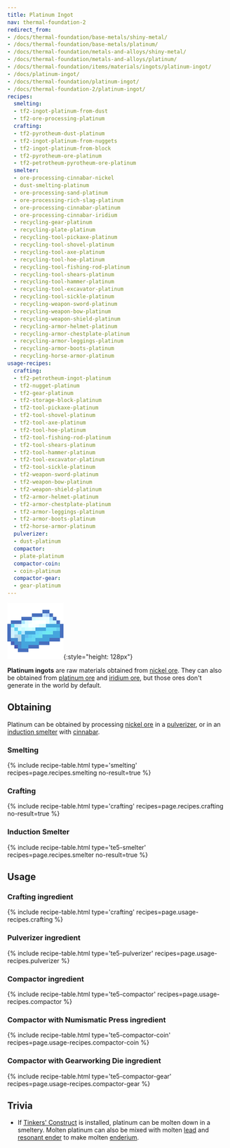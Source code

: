 ```yaml
---
title: Platinum Ingot
nav: thermal-foundation-2
redirect_from:
- /docs/thermal-foundation/base-metals/shiny-metal/
- /docs/thermal-foundation/base-metals/platinum/
- /docs/thermal-foundation/metals-and-alloys/shiny-metal/
- /docs/thermal-foundation/metals-and-alloys/platinum/
- /docs/thermal-foundation/items/materials/ingots/platinum-ingot/
- /docs/platinum-ingot/
- /docs/thermal-foundation/platinum-ingot/
- /docs/thermal-foundation-2/platinum-ingot/
recipes:
  smelting:
  - tf2-ingot-platinum-from-dust
  - tf2-ore-processing-platinum
  crafting:
  - tf2-pyrotheum-dust-platinum
  - tf2-ingot-platinum-from-nuggets
  - tf2-ingot-platinum-from-block
  - tf2-pyrotheum-ore-platinum
  - tf2-petrotheum-pyrotheum-ore-platinum
  smelter:
  - ore-processing-cinnabar-nickel
  - dust-smelting-platinum
  - ore-processing-sand-platinum
  - ore-processing-rich-slag-platinum
  - ore-processing-cinnabar-platinum
  - ore-processing-cinnabar-iridium
  - recycling-gear-platinum
  - recycling-plate-platinum
  - recycling-tool-pickaxe-platinum
  - recycling-tool-shovel-platinum
  - recycling-tool-axe-platinum
  - recycling-tool-hoe-platinum
  - recycling-tool-fishing-rod-platinum
  - recycling-tool-shears-platinum
  - recycling-tool-hammer-platinum
  - recycling-tool-excavator-platinum
  - recycling-tool-sickle-platinum
  - recycling-weapon-sword-platinum
  - recycling-weapon-bow-platinum
  - recycling-weapon-shield-platinum
  - recycling-armor-helmet-platinum
  - recycling-armor-chestplate-platinum
  - recycling-armor-leggings-platinum
  - recycling-armor-boots-platinum
  - recycling-horse-armor-platinum
usage-recipes:
  crafting:
  - tf2-petrotheum-ingot-platinum
  - tf2-nugget-platinum
  - tf2-gear-platinum
  - tf2-storage-block-platinum
  - tf2-tool-pickaxe-platinum
  - tf2-tool-shovel-platinum
  - tf2-tool-axe-platinum
  - tf2-tool-hoe-platinum
  - tf2-tool-fishing-rod-platinum
  - tf2-tool-shears-platinum
  - tf2-tool-hammer-platinum
  - tf2-tool-excavator-platinum
  - tf2-tool-sickle-platinum
  - tf2-weapon-sword-platinum
  - tf2-weapon-bow-platinum
  - tf2-weapon-shield-platinum
  - tf2-armor-helmet-platinum
  - tf2-armor-chestplate-platinum
  - tf2-armor-leggings-platinum
  - tf2-armor-boots-platinum
  - tf2-horse-armor-platinum
  pulverizer:
  - dust-platinum
  compactor:
  - plate-platinum
  compactor-coin:
  - coin-platinum
  compactor-gear:
  - gear-platinum
---
```


![Platinum ingot](/assets/images/thermal-foundation-2/ingot-platinum.png){:style="height: 128px"}


**Platinum ingots** are raw materials obtained from [nickel
ore](/docs/1.12/thermal-foundation-2/nickel-ore/). They can also be obtained from [platinum
ore](/docs/1.12/thermal-foundation-2/platinum-ore/) and [iridium ore](/docs/1.12/thermal-foundation-2/iridium-ore/), but those ores
don't generate in the world by default.


Obtaining
---------

Platinum can be obtained by processing [nickel ore](/docs/1.12/thermal-foundation-2/nickel-ore/) in a
[pulverizer](/docs/1.12/thermal-expansion-5/pulverizer/), or in an [induction
smelter](/docs/1.12/thermal-expansion-5/induction-smelter/) with [cinnabar](/docs/1.12/thermal-foundation-2/cinnabar/).

### Smelting
{% include recipe-table.html type='smelting' recipes=page.recipes.smelting no-result=true %}

### Crafting
{% include recipe-table.html type='crafting' recipes=page.recipes.crafting no-result=true %}

### Induction Smelter
{% include recipe-table.html type='te5-smelter' recipes=page.recipes.smelter no-result=true %}


Usage
-----

### Crafting ingredient
{% include recipe-table.html type='crafting' recipes=page.usage-recipes.crafting %}

### Pulverizer ingredient
{% include recipe-table.html type='te5-pulverizer' recipes=page.usage-recipes.pulverizer %}

### Compactor ingredient
{% include recipe-table.html type='te5-compactor' recipes=page.usage-recipes.compactor %}

### Compactor with Numismatic Press ingredient
{% include recipe-table.html type='te5-compactor-coin' recipes=page.usage-recipes.compactor-coin %}

### Compactor with Gearworking Die ingredient
{% include recipe-table.html type='te5-compactor-gear' recipes=page.usage-recipes.compactor-gear %}


Trivia
------

* If [Tinkers'
  Construct](https://minecraft.curseforge.com/projects/tinkers-construct) is
  installed, platinum can be molten down in a smeltery. Molten platinum can also
  be mixed with molten [lead](/docs/1.12/thermal-foundation-2/lead-ingot/) and [resonant
  ender](/docs/1.12/thermal-foundation-2/resonant-ender/) to make molten
  [enderium](/docs/1.12/thermal-foundation-2/enderium-ingot/).
